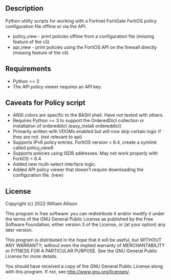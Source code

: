 ## Description

Python utility scripts for working with a Fortinet FortiGate FortiOS policy configuration file offline or via the API.

* policy_view - print policies offline from a configuration file (missing feature of the cli)
* api_view - print policies using the FortiOS API on the firewall directly (missing feature of the cli)

## Requirements

* Python >= 3
* The API policy viewer requires an API key.

## Caveats for Policy script

* ANSI colors are specific to the BASH shell. Have not tested with others.
* Requires Python >= 3 to support the OrderedDict collection or installation of ordereddict (easy_install ordereddict)
* Primarily written with VDOMs enabled but will now skip certain logic if they are not. (not relevant to api)
* Supports IPv6 policy entries. FortiOS version < 6.4, create a symlink called policy_view6
* Supports policies using ISDB addresses. May not work properly with FortiOS < 6.4
* Added new multi-select interface logic.
* Added API policy viewer that doesn't require downloading the configuration file. (new)

## License

Copyright (c) 2022 William Allison

This program is free software: you can redistribute it and/or modify
it under the terms of the GNU General Public License as published by
the Free Software Foundation, either version 3 of the License, or
(at your option) any later version.

This program is distributed in the hope that it will be useful,
but WITHOUT ANY WARRANTY; without even the implied warranty of
MERCHANTABILITY or FITNESS FOR A PARTICULAR PURPOSE.  See the
GNU General Public License for more details.

You should have received a copy of the GNU General Public License
along with this program.  If not, see <http://www.gnu.org/licenses/>.
